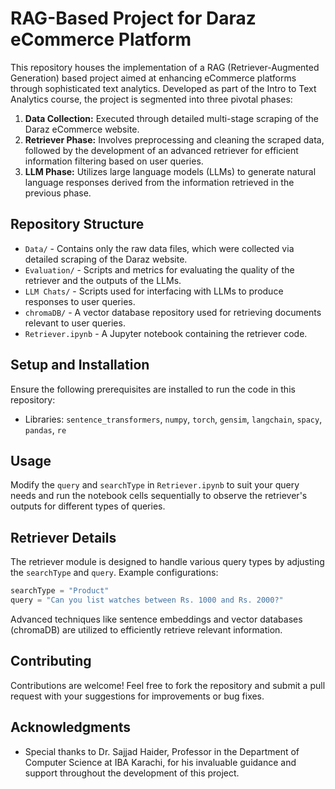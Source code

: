 # RAG-Based Project for Daraz eCommerce Platform

This repository houses the implementation of a RAG (Retriever-Augmented Generation) based project aimed at enhancing eCommerce platforms through sophisticated text analytics. Developed as part of the Intro to Text Analytics course, the project is segmented into three pivotal phases:

1. **Data Collection:** Executed through detailed multi-stage scraping of the Daraz eCommerce website.
2. **Retriever Phase:** Involves preprocessing and cleaning the scraped data, followed by the development of an advanced retriever for efficient information filtering based on user queries.
3. **LLM Phase:** Utilizes large language models (LLMs) to generate natural language responses derived from the information retrieved in the previous phase.

## Repository Structure

- `Data/` - Contains only the raw data files, which were collected via detailed scraping of the Daraz website.
- `Evaluation/` - Scripts and metrics for evaluating the quality of the retriever and the outputs of the LLMs.
- `LLM Chats/` - Scripts used for interfacing with LLMs to produce responses to user queries.
- `chromaDB/` - A vector database repository used for retrieving documents relevant to user queries.
- `Retriever.ipynb` - A Jupyter notebook containing the retriever code.

## Setup and Installation

Ensure the following prerequisites are installed to run the code in this repository:

- Libraries: `sentence_transformers`, `numpy`, `torch`, `gensim`, `langchain`, `spacy`, `pandas`, `re`

## Usage

Modify the `query` and `searchType` in `Retriever.ipynb` to suit your query needs and run the notebook cells sequentially to observe the retriever's outputs for different types of queries.

## Retriever Details

The retriever module is designed to handle various query types by adjusting the `searchType` and `query`. Example configurations:

```python
searchType = "Product"
query = "Can you list watches between Rs. 1000 and Rs. 2000?"
```

Advanced techniques like sentence embeddings and vector databases (chromaDB) are utilized to efficiently retrieve relevant information.

## Contributing

Contributions are welcome! Feel free to fork the repository and submit a pull request with your suggestions for improvements or bug fixes.

## Acknowledgments

- Special thanks to Dr. Sajjad Haider, Professor in the Department of Computer Science at IBA Karachi, for his invaluable guidance and support throughout the development of this project.
